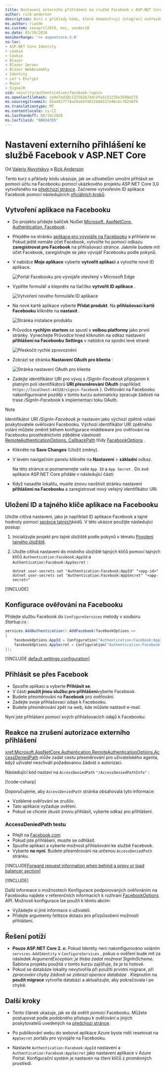 ```yaml
---
title: Nastavení externího přihlášení ke službě Facebook v ASP.NET Core
author: rick-anderson
description: Kurz s příklady kódu, které demonstrují integraci ověřování uživatelů z účtu Facebook do existující aplikace ASP.NET Core.
ms.author: riande
ms.custom: seoapril2019, mvc, seodec18
ms.date: 03/19/2020
monikerRange: '>= aspnetcore-3.0'
no-loc:
- ASP.NET Core Identity
- cookie
- Cookie
- Blazor
- Blazor Server
- Blazor WebAssembly
- Identity
- Let's Encrypt
- Razor
- SignalR
uid: security/authentication/facebook-logins
ms.openlocfilehash: ce0e7ad30c137562b74dc9fe5c53235e3599e575
ms.sourcegitcommit: 65add17f74a29a647d812b04517e46cbc78258f9
ms.translationtype: MT
ms.contentlocale: cs-CZ
ms.lasthandoff: 08/19/2020
ms.locfileid: "88634355"
---
```

# <a name="facebook-external-login-setup-in-aspnet-core"></a>Nastavení externího přihlášení ke službě Facebook v ASP.NET Core

Od [Valeriy Novytskyy](https://github.com/01binary) a [Rick Anderson](https://twitter.com/RickAndMSFT)

<!-- per @rick-anderson and scott addie, don't update images. Remove images and point the customer to the FB set up page. FB needs to maintain  instructions to get key and secret.
-->

Tento kurz s příklady kódu ukazuje, jak se uživatelům umožní přihlásit se pomocí účtu na Facebooku pomocí ukázkového projektu ASP.NET Core 3,0 vytvořeného na [předchozí stránce](xref:security/authentication/social/index). Začneme vytvořením ID aplikace Facebook pomocí následujících [oficiálních kroků](https://developers.facebook.com).

## <a name="create-the-app-in-facebook"></a>Vytvoření aplikace na Facebooku

* Do projektu přidejte balíček NuGet [Microsoft. AspNetCore. Authentication. Facebook](https://www.nuget.org/packages/Microsoft.AspNetCore.Authentication.Facebook) .

* Přejděte na stránku [aplikace pro vývojáře na Facebooku](https://developers.facebook.com/apps/) a přihlaste se. Pokud ještě nemáte účet Facebook, vytvořte ho pomocí odkazu **zaregistrovat pro Facebook** na přihlašovací stránce.  Jakmile budete mít účet Facebook, zaregistrujte se jako vývojář Facebooku podle pokynů.

* V nabídce **Moje aplikace** vyberte **vytvořit aplikaci** a vytvořte nové ID aplikace.

   ![Portál Facebooku pro vývojáře otevřený v Microsoft Edge](index/_static/FBMyApps.png)

* Vyplňte formulář a klepněte na tlačítko **vytvořit ID aplikace** .

  ![Vytvoření nového formuláře ID aplikace](index/_static/FBNewAppId.png)

* Na nové kartě aplikace vyberte **Přidat produkt**.  Na **přihlašovací kartě Facebooku** klikněte na **nastavit** . 

  ![Stránka instalace produktu](index/_static/FBProductSetup.png)

* Průvodce **rychlým startem** se spustí s **volbou platformy** jako první stránky. Vynechejte Průvodce hned kliknutím na odkaz nastavení **přihlášení na Facebooku** **Settings** v nabídce na spodní levé straně:

  ![Přeskočit rychlé zprovoznění](index/_static/FBSkipQuickStart.png)

* Zobrazí se stránka **Nastavení OAuth pro klienta** :

  ![Stránka nastavení OAuth pro klienta](index/_static/FBOAuthSetup.png)

* Zadejte identifikátor URI pro vývoj s */SignIn-Facebook* připojením k platným poli identifikátorů **URI přesměrování OAuth** (například: `https://localhost:44320/signin-facebook` ). Ověřování na Facebooku nakonfigurované později v tomto kurzu automaticky zpracuje žádosti na trase */SignIn-Facebook* k implementaci toku OAuth.

> [!NOTE]
> Identifikátor URI */SignIn-Facebook* je nastaven jako výchozí zpětné volání poskytovatele ověřování Facebooku. Výchozí identifikátor URI zpětného volání můžete změnit během konfigurace middleware pro ověřování na Facebooku prostřednictvím zděděné vlastnosti [RemoteAuthenticationOptions. CallbackPath](/dotnet/api/microsoft.aspnetcore.authentication.remoteauthenticationoptions.callbackpath) třídy [FacebookOptions](/dotnet/api/microsoft.aspnetcore.authentication.facebook.facebookoptions) .

* Klikněte na **Save Changes** (Uložit změny).

* V levém navigačním panelu klikněte na **Nastavení**  >  **základní** odkaz.

  Na této stránce si poznamenejte vaše `App ID` a `App Secret` . Do své aplikace ASP.NET Core přidáte v následující části:

* Když nasadíte lokalitu, musíte znovu navštívit stránku nastavení **přihlášení na Facebooku** a zaregistrovat nový veřejný identifikátor URI.

## <a name="store-the-facebook-app-id-and-secret"></a>Uložení ID a tajného klíče aplikace na Facebooku

Uložte citlivá nastavení, jako je například ID aplikace Facebook a tajné hodnoty pomocí [správce tajných](xref:security/app-secrets)kódů. V této ukázce použijte následující postup:

1. Inicializujte projekt pro tajné úložiště podle pokynů v tématu [Povolení tajného úložiště](xref:security/app-secrets#enable-secret-storage).
1. Uložte citlivá nastavení do místního úložiště tajných klíčů pomocí tajných klíčů `Authentication:Facebook:AppId` a `Authentication:Facebook:AppSecret` :

    ```dotnetcli
    dotnet user-secrets set "Authentication:Facebook:AppId" "<app-id>"
    dotnet user-secrets set "Authentication:Facebook:AppSecret" "<app-secret>"
    ```

[!INCLUDE[](~/includes/environmentVarableColon.md)]

## <a name="configure-facebook-authentication"></a>Konfigurace ověřování na Facebooku

Přidejte službu Facebook do `ConfigureServices` metody v souboru *Startup.cs* :

```csharp
services.AddAuthentication().AddFacebook(facebookOptions =>
{
    facebookOptions.AppId = Configuration["Authentication:Facebook:AppId"];
    facebookOptions.AppSecret = Configuration["Authentication:Facebook:AppSecret"];
});
```

[!INCLUDE [default settings configuration](includes/default-settings.md)]

## <a name="sign-in-with-facebook"></a>Přihlásit se přes Facebook

* Spusťte aplikaci a vyberte **Přihlásit se**. 
* V části **použít jinou službu pro přihlášení**vyberte Facebook.
* Budete přesměrováni na **Facebook** pro ověřování.
* Zadejte svoje přihlašovací údaje k Facebooku.
* Budete přesměrováni zpět na web, kde můžete nastavit e-mail.

Nyní jste přihlášeni pomocí svých přihlašovacích údajů k Facebooku:

<a name="react"></a>

## <a name="react-to-cancel-authorize-external-sign-in"></a>Reakce na zrušení autorizace externího přihlášení

<xref:Microsoft.AspNetCore.Authentication.RemoteAuthenticationOptions.AccessDeniedPath> může zadat cestu přesměrování pro uživatelského agenta, když uživatel neschválí požadovanou žádost o autorizaci.

Následující kód nastaví na `AccessDeniedPath` `"/AccessDeniedPathInfo"` :

[!code-csharp[](~/security/authentication/social/social-code/StartupAccessDeniedPath.cs?name=snippetFB)]

Doporučujeme, aby `AccessDeniedPath` stránka obsahovala tyto informace:

*  Vzdálené ověřování se zrušilo.
* Tato aplikace vyžaduje ověření.
* Pokud se chcete zkusit znovu přihlásit, vyberte odkaz pro přihlášení.

### <a name="test-accessdeniedpath"></a>AccessDeniedPath testu

* Přejít na [Facebook.com](https://www.facebook.com/)
* Pokud jste přihlášeni, musíte se odhlásit.
* Spusťte aplikaci a vyberte možnost přihlašování ke službě Facebook.
* Vyberte **ne nyní**. Budete přesměrováni na určenou `AccessDeniedPath` stránku.

<!-- End of React  -->
[!INCLUDE[Forward request information when behind a proxy or load balancer section](includes/forwarded-headers-middleware.md)]

[!INCLUDE[](includes/chain-auth-providers.md)]

Další informace o možnostech Konfigurace podporovaných ověřováním na Facebooku najdete v referenčních informacích k rozhraní [FacebookOptions](/dotnet/api/microsoft.aspnetcore.builder.facebookoptions) API. Možnosti konfigurace lze použít k těmto akcím:

* Vyžádejte si jiné informace o uživateli.
* Přidejte argumenty řetězce dotazu pro přizpůsobení možností přihlášení.

## <a name="troubleshooting"></a>Řešení potíží

* **Pouze ASP.NET Core 2. x:** Pokud Identity není nakonfigurováno voláním `services.AddIdentity` v `ConfigureServices` , pokus o ověření bude mít za následek *ArgumentException: je třeba zadat možnost SignInScheme*. Šablona projektu použitá v tomto kurzu zajišťuje, že je to hotové.
* Pokud se databáze lokality nevytvořila při použití prvotní migrace, při *zpracování chyby žádosti se zobrazí operace databáze* . Klepnutím na **použít migrace** vytvořte databázi a aktualizujte, aby pokračovala i po chybě.

## <a name="next-steps"></a>Další kroky

* Tento článek ukazuje, jak se dá ověřit pomocí Facebooku. Můžete postupovat podle podobného přístupu k ověřování u jiných poskytovatelů uvedených na [předchozí stránce](xref:security/authentication/social/index).

* Po publikování webu do webové aplikace Azure byste měli resetovat na `AppSecret` portálu pro vývojáře na Facebooku.

* Nastavte `Authentication:Facebook:AppId` nastavení a `Authentication:Facebook:AppSecret` jako nastavení aplikace v Azure Portal. Konfigurační systém je nastaven na čtení klíčů z proměnných prostředí.
